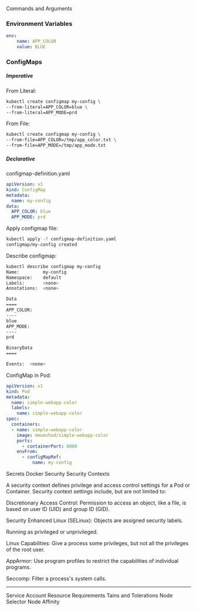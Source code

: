 Commands and Arguments
### Environment Variables
```yaml
env:
    name: APP_COLOR
    value: BLUE
```

### ConfigMaps
##### Imperative
From Literal:
```bash
kubectl create configmap my-config \
--from-literal=APP_COLOR=blue \
--from-literal=APP_MODE=prd
```
From File:
```bash
kubectl create configmap my-config \
--from-file=APP_COLOR=/tmp/app_color.txt \
--from-file=APP_MODE=/tmp/app_mode.txt
```
##### Declarative
configmap-definition.yaml
```yaml configmap-definition.yaml
apiVersion: v1
kind: ConfigMap
metadata:
  name: my-config
data:
  APP_COLOR: blue
  APP_MODE: prd
```

Apply configmap file:
```bash
kubectl apply -f configmap-definition.yaml
configmap/my-config created
```

Describe configmap:
```bash
kubectl describe configmap my-config
Name:         my-config
Namespace:    default
Labels:       <none>
Annotations:  <none>

Data
====
APP_COLOR:
----
blue
APP_MODE:
----
prd

BinaryData
====

Events:  <none>
```

ConfigMap in Pod:
```yaml pod-definition-configmap.yaml
apiVersion: v1
kind: Pod
metadata:
  name: simple-webapp-color
  labels:
    name: simple-webapp-color
spec:
  containers:
  - name: simple-webapp-color
    image: mmumshad/simple-webapp-color
    ports:
      - containerPort: 8080
    envFrom:
      - configMapRef:
          name: my-config
```

Secrets
Docker Security
Security Contexts

A security context defines privilege and access control settings for a Pod or Container. Security context settings include, but are not limited to:

Discretionary Access Control: Permission to access an object, like a file, is based on user ID (UID) and group ID (GID).

Security Enhanced Linux (SELinux): Objects are assigned security labels.

Running as privileged or unprivileged.

Linux Capabilities: Give a process some privileges, but not all the privileges of the root user.

AppArmor: Use program profiles to restrict the capabilities of individual programs.

Seccomp: Filter a process's system calls.

-----------------
Service Account
Resource Requirements
Tains and Tolerations
Node Selector
Node Affinity